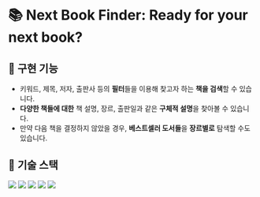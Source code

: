 # 📚 Next Book Finder: Ready for your next book?
## 🔖 구현 기능
- 키워드, 제목, 저자, 출판사 등의 **필터**들을 이용해 찾고자 하는 **책을 검색**할 수 있습니다.
- **다양한 책들에 대한** 책 설명, 장르, 출판일과 같은 **구체적 설명**을 찾아볼 수 있습니다.
- 만약 다음 책을 결정하지 않았을 경우, **베스트셀러 도서들**을 **장르별로** 탐색할 수도 있습니다. 

## 🔖 기술 스택
<img src="https://img.shields.io/badge/JavaScript-F7DF1E?style=flat-square&logo=JavaScript&logoColor=white"/> <img src="https://img.shields.io/badge/Next.js-000000?style=flat-square&logo=Next.js&logoColor=white"/> <img src="https://img.shields.io/badge/vercel-000000?style=flat-square&logo=vercel&logoColor=white"/> <img src="https://img.shields.io/badge/github actions-2088FF?style=flat-square&logo=githubactions&logoColor=white"/> <img src="https://img.shields.io/badge/Chakra UI-319795?style=flat-square&logo=Chakra UI&logoColor=white"/> 
